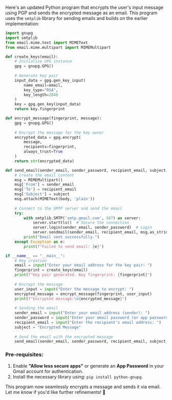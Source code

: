Here's an updated Python program that encrypts the user's input message using PGP and sends the encrypted message as an email. This program uses the `smtplib` library for sending emails and builds on the earlier implementation:

```python
import gnupg
import smtplib
from email.mime.text import MIMEText
from email.mime.multipart import MIMEMultipart

def create_keys(email):
    # Initialize GPG instance
    gpg = gnupg.GPG()
    
    # Generate key pair
    input_data = gpg.gen_key_input(
        name_email=email,
        key_type="RSA",
        key_length=2048
    )
    key = gpg.gen_key(input_data)
    return key.fingerprint

def encrypt_message(fingerprint, message):
    gpg = gnupg.GPG()
    
    # Encrypt the message for the key owner
    encrypted_data = gpg.encrypt(
        message,
        recipients=fingerprint,
        always_trust=True
    )
    return str(encrypted_data)

def send_email(sender_email, sender_password, recipient_email, subject, body):
    # Create the email content
    msg = MIMEMultipart()
    msg['From'] = sender_email
    msg['To'] = recipient_email
    msg['Subject'] = subject
    msg.attach(MIMEText(body, 'plain'))
    
    # Connect to the SMTP server and send the email
    try:
        with smtplib.SMTP('smtp.gmail.com', 587) as server:
            server.starttls()  # Secure the connection
            server.login(sender_email, sender_password)  # Login
            server.sendmail(sender_email, recipient_email, msg.as_string())
        print("Email sent successfully.")
    except Exception as e:
        print(f"Failed to send email: {e}")

if __name__ == "__main__":
    # Key creation
    email = input("Enter your email address for the key pair: ")
    fingerprint = create_keys(email)
    print(f"Key pair generated. Key fingerprint: {fingerprint}")
    
    # Encrypt the message
    user_input = input("Enter the message to encrypt: ")
    encrypted_message = encrypt_message(fingerprint, user_input)
    print(f"Encrypted message:\n{encrypted_message}")
    
    # Sending the email
    sender_email = input("Enter your email address (sender): ")
    sender_password = input("Enter your email password (or app password): ")
    recipient_email = input("Enter the recipient's email address: ")
    subject = "Encrypted Message"
    
    # Send the email with the encrypted message
    send_email(sender_email, sender_password, recipient_email, subject, encrypted_message)
```

### Pre-requisites:
1. Enable **"Allow less secure apps"** or generate an **App Password** in your Gmail account for authentication.
2. Install the necessary library using: `pip install python-gnupg`.

This program now seamlessly encrypts a message and sends it via email. Let me know if you'd like further refinements! 🚀
